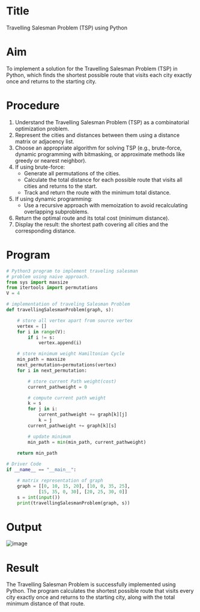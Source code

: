 # Title
Travelling Salesman Problem (TSP) using Python

# Aim
To implement a solution for the Travelling Salesman Problem (TSP) in Python, which finds the shortest possible route that visits each city exactly once and returns to the starting city.

# Procedure
1. Understand the Travelling Salesman Problem (TSP) as a combinatorial optimization problem.
2. Represent the cities and distances between them using a distance matrix or adjacency list.
3. Choose an appropriate algorithm for solving TSP (e.g., brute-force, dynamic programming with bitmasking, or approximate methods like greedy or nearest neighbor).
4. If using brute-force:
   - Generate all permutations of the cities.
   - Calculate the total distance for each possible route that visits all cities and returns to the start.
   - Track and return the route with the minimum total distance.
5. If using dynamic programming:
   - Use a recursive approach with memoization to avoid recalculating overlapping subproblems.
6. Return the optimal route and its total cost (minimum distance).
7. Display the result: the shortest path covering all cities and the corresponding distance.
# Program
```python
# Python3 program to implement traveling salesman
# problem using naive approach.
from sys import maxsize
from itertools import permutations
V = 4

# implementation of traveling Salesman Problem
def travellingSalesmanProblem(graph, s):

	# store all vertex apart from source vertex
	vertex = []
	for i in range(V):
		if i != s:
			vertex.append(i)

	# store minimum weight Hamiltonian Cycle
	min_path = maxsize
	next_permutation=permutations(vertex)
	for i in next_permutation:

		# store current Path weight(cost)
		current_pathweight = 0

		# compute current path weight
		k = s
		for j in i:
			current_pathweight += graph[k][j]
			k = j
		current_pathweight += graph[k][s]

		# update minimum
		min_path = min(min_path, current_pathweight)
		
	return min_path

# Driver Code
if __name__ == "__main__":

	# matrix representation of graph
	graph = [[0, 10, 15, 20], [10, 0, 35, 25],
			[15, 35, 0, 30], [20, 25, 30, 0]]
	s = int(input())
	print(travellingSalesmanProblem(graph, s))
```

# Output


![image](https://github.com/user-attachments/assets/11b675a9-d883-467a-9503-b6b41b815d29)

# Result
The Travelling Salesman Problem is successfully implemented using Python. The program calculates the shortest possible route that visits every city exactly once and returns to the starting city, along with the total minimum distance of that route.
